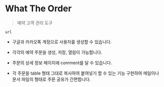 # What The Order

> 예약 고객 관리 도구

    url

* 구글과 카카오톡 계정으로 사용자를 생성할 수 있습니다.

* 각각의 예약 주문을 생성, 저장, 열람이 가능합니다.
  
* 주문의 상세 정보 페이지에 comment를 달 수 있습니다.

* 각 주문을 table 형태 그대로 복사하여 붙여넣기 할 수 있는 기능 구현하여 메일이나 문서 파일의 형태로 주문 공유가 간편합니다.